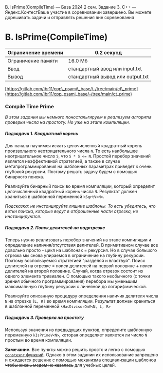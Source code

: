  B. IsPrime(CompileTime) — База 2024 2 сем. Задание 3\. C\+\+ — Яндекс.КонтестВаше участие в соревновании завершено. Вы можете дорешивать задачи и отправлять решения вне соревнования


B. IsPrime(CompileTime)
=======================




| Ограничение времени | 0\.2 секунд |
| --- | --- |
| Ограничение памяти | 16\.0 Мб |
| Ввод | стандартный ввод или input.txt |
| Вывод | стандартный вывод или output.txt |






[https://gitlab.com/ibr11/cpp\_psami\_base/\-/tree/main/ct\_prime](https://gitlab.com/ibr11/cpp_psami_base/-/tree/main/ct_prime)


### Compile Time Prime


*В этом задании мы немного поностальгируем и реализуем алгоритм проверки числа на простоту. Но уже на этапе компиляции.*


##### Подзадача 1\. Квадратный корень


Для начала научимся искать целочисленный квадратный корень произвольного неотрицательного числа `N`. То есть наибольшее
 неотрицательное число `S`, что `S * S <= N`.
 Простой перебор значений является неэффективной стратегией, а также в случае метапрограммирования на шаблонных
 параметрах приведет к очень глубокой рекурсии.
 Поэтому решать задачу будем с помощью бинарного поиска.


Реализуйте бинарный поиск во время компиляции, который определит целочисленный квадратный корень числа `N`. Результат
 должен храниться в шаблонной переменной `kSqrtV<N>`.


*Подсказка: не инстанцируйте лишние шаблоны. То есть убедитесь, что ветки поиска, которые ведут в отброшенные части
 отрезка, не инстанцируются.*


##### Подзадача 2\. Поиск делителей на подотрезке


Теперь нужно реализовать перебор значений на этапе компиляции и определение наличия/отсутствия делителей. В примитивном
 случае все довольно просто \- цикл на шаблонах \= рекурсия. Но в случае большого отрезка мы снова упираемся в ограничение
 на глубину рекурсии. Поэтому воспользуемся стратегией "разделяй и властвуй". Поиск делителей на отрезке \= поиск
 делителей на первой половине \+ поиск делителей на второй половине. Случай, когда отрезок состоит из одного элемента
 тривиален. С помощью такого необычного (с точки зрения обычного программирования) перебора мы уменьшим максимальную
 глубину рекурсии с линейной до логарифмической.


Реализуйте описанную процедуру определения наличия делителя числа `N` на отрезке `[L, R]` во время компиляции. Результат
 должен храниться в шаблонной переменной `kHasDivisorOnV<N, L, R>`


##### Подзадача 3\. Проверка на простоту


Используя значения из предыдущих пунктов, определите шаблонную переменную `kIsPrimeV<N>`, которая определяет является ли
 число `N` простым во время компиляции.


**Замечание.** Все пункты можно решить просто и легко с помощью
 [`constexpr` функций](https://en.cppreference.com/w/cpp/language/constexpr). Однако в этом задании их использование
 запрещено и ожидается решение с помощью механизма специализации шаблонов ~~чтобы жизнь медом не казалась~~ для учебных
 целей.
 




